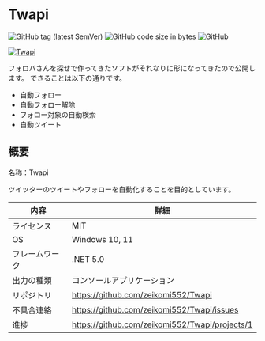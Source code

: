 # Twapi
![GitHub tag (latest SemVer)](https://img.shields.io/github/v/tag/zeikomi552/twapi)
![GitHub code size in bytes](https://img.shields.io/github/languages/code-size/zeikomi552/twapi)
![GitHub](https://img.shields.io/github/license/zeikomi552/twapi)

[![Twapi](https://github-readme-stats.vercel.app/api?username=zeikomi552)](https://github.com/zeikomi552/twapi)

フォロバさんを探せで作ってきたソフトがそれなりに形になってきたので公開します。
できることは以下の通りです。

- 自動フォロー
- 自動フォロー解除
- フォロー対象の自動検索
- 自動ツイート


## 概要

名称：Twapi

ツイッターのツイートやフォローを自動化することを目的としています。

|内容|詳細|
|----|----|
|ライセンス|MIT|
|OS|Windows 10, 11|
|フレームワーク|.NET 5.0|
|出力の種類|コンソールアプリケーション|
|リポジトリ|https://github.com/zeikomi552/Twapi|
|不具合連絡|https://github.com/zeikomi552/Twapi/issues|
|進捗|https://github.com/zeikomi552/Twapi/projects/1|
